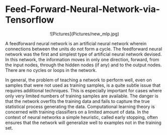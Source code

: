 # Feed-Forward-Neural-Network-via-Tensorflow

<center>
![Pictures](Pictures/new_mlp.jpg)
</center>

A feedforward neural network is an artificial neural network wherein connections between the units do not form a cycle. The feedforward neural network was the first and simplest type of artificial neural network devised. In this network, the information moves in only one direction, forward, from the input nodes, through the hidden nodes (if any) and to the output nodes. There are no cycles or loops in the network.

In general, the problem of teaching a network to perform well, even on samples that were not used as training samples, is a quite subtle issue that requires additional techniques. This is especially important for cases where only very limited numbers of training samples are available. The danger is that the network overfits the training data and fails to capture the true statistical process generating the data. Computational learning theory is concerned with training classifiers on a limited amount of data. In the context of neural networks a simple heuristic, called early stopping, often ensures that the network will generalize well to examples not in the training set.
